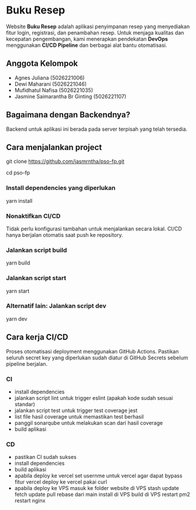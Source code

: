 # Buku Resep

Website **Buku Resep** adalah aplikasi penyimpanan resep yang menyediakan fitur login, registrasi, dan penambahan resep. Untuk menjaga kualitas dan kecepatan pengembangan, kami menerapkan pendekatan **DevOps** menggunakan **CI/CD Pipeline** dan berbagai alat bantu otomatisasi.

## Anggota Kelompok

- Agnes Juliana (5026221006)
- Dewi Maharani (5026221046)
- Mufidhatul Nafisa (5026221035)
- Jasmine Saimarantha Br Ginting (5026221107)

## Bagaimana dengan Backendnya?

Backend untuk aplikasi ini berada pada server terpisah yang telah tersedia.

## Cara menjalankan project

git clone https://github.com/jasmrntha/pso-fp.git

cd pso-fp

### Install dependencies yang diperlukan

yarn install

### Nonaktifkan CI/CD

Tidak perlu konfigurasi tambahan untuk menjalankan secara lokal. CI/CD hanya berjalan otomatis saat push ke repository.

### Jalankan script build

yarn build

### Jalankan script start

yarn start

### Alternatif lain: Jalankan script dev

yarn dev

## Cara kerja CI/CD

Proses otomatisasi deployment menggunakan GitHub Actions.
Pastikan seluruh secret key yang diperlukan sudah diatur di GitHub Secrets sebelum pipeline berjalan.

### CI

- install dependencies
- jalankan script lint untuk trigger eslint (apakah kode sudah sesuai standar)
- jalankan script test untuk trigger test coverage jest
- list file hasil coverage untuk memastikan test berhasil
- panggil sonarqube untuk melakukan scan dari hasil coverage
- build aplikasi

### CD

- pastikan CI sudah sukses
- install dependencies
- build aplikasi
- apabila deploy ke vercel
  set usernme untuk vercel agar dapat bypass fitur vercel
  deploy ke vercel pakai curl
- apabila deploy ke VPS
  masuk ke folder website di VPS
  stash update
  fetch update
  pull rebase dari main
  install di VPS
  build di VPS
  restart pm2
  restart nginx
